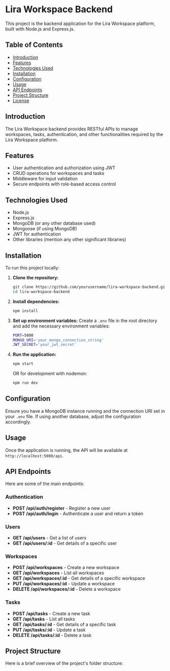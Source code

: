 # Lira Workspace Backend

This project is the backend application for the Lira Workspace platform, built with Node.js and Express.js.

## Table of Contents

- [Introduction](#introduction)
- [Features](#features)
- [Technologies Used](#technologies-used)
- [Installation](#installation)
- [Configuration](#configuration)
- [Usage](#usage)
- [API Endpoints](#api-endpoints)
- [Project Structure](#project-structure)
- [License](#license)

## Introduction

The Lira Workspace backend provides RESTful APIs to manage workspaces, tasks, authentication, and other functionalities required by the Lira Workspace platform.

## Features

- User authentication and authorization using JWT
- CRUD operations for workspaces and tasks
- Middleware for input validation
- Secure endpoints with role-based access control

## Technologies Used

- Node.js
- Express.js
- MongoDB (or any other database used)
- Mongoose (if using MongoDB)
- JWT for authentication
- Other libraries (mention any other significant libraries)

## Installation

To run this project locally:

1. **Clone the repository:**
    ```bash
    git clone https://github.com/yourusername/lira-workspace-backend.git
    cd lira-workspace-backend
    ```

2. **Install dependencies:**
    ```bash
    npm install
    ```

3. **Set up environment variables:**
   Create a `.env` file in the root directory and add the necessary environment variables:

    ```bash
    PORT=5000
    MONGO_URI='your_mongo_connection_string'
    JWT_SECRET='your_jwt_secret'
    ```

4. **Run the application:**
    ```bash
    npm start
    ```
    OR for development with nodemon:
    ```bash
    npm run dev
    ```

## Configuration

Ensure you have a MongoDB instance running and the connection URI set in your `.env` file. If using another database, adjust the configuration accordingly.

## Usage

Once the application is running, the API will be available at `http://localhost:5000/api`.

## API Endpoints

Here are some of the main endpoints:

### Authentication

- **POST /api/auth/register** - Register a new user
- **POST /api/auth/login** - Authenticate a user and return a token

### Users

- **GET /api/users** - Get a list of users
- **GET /api/users/:id** - Get details of a specific user

### Workspaces

- **POST /api/workspaces** - Create a new workspace
- **GET /api/workspaces** - List all workspaces
- **GET /api/workspaces/:id** - Get details of a specific workspace
- **PUT /api/workspaces/:id** - Update a workspace
- **DELETE /api/workspaces/:id** - Delete a workspace

### Tasks

- **POST /api/tasks** - Create a new task
- **GET /api/tasks** - List all tasks
- **GET /api/tasks/:id** - Get details of a specific task
- **PUT /api/tasks/:id** - Update a task
- **DELETE /api/tasks/:id** - Delete a task

## Project Structure

Here is a brief overview of the project's folder structure:
